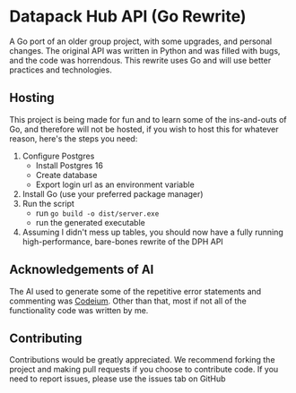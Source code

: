 # Datapack Hub API (Go Rewrite)

A Go port of an older group project, with some upgrades, and personal changes. The original API was written in Python and was filled with bugs, and the code was horrendous. This rewrite uses Go and will use better practices and technologies.

## Hosting

This project is being made for fun and to learn some of the ins-and-outs of Go, and therefore will not be hosted, if you wish to host this for whatever reason, here's the steps you need:

1. Configure Postgres
    - Install Postgres 16
    - Create database
    - Export login url as an environment variable
2. Install Go (use your preferred package manager)
3. Run the script
    - run `go build -o dist/server.exe`
    - run the generated executable
4. Assuming I didn't mess up tables, you should now have a fully running high-performance, bare-bones rewrite of the DPH API

## Acknowledgements of AI

The AI used to generate some of the repetitive error statements and commenting was [Codeium](https://codeium.com/). Other than that, most if not all of the functionality code was written by me.

## Contributing

Contributions would be greatly appreciated. We recommend forking the project and making pull requests if you choose to contribute code. If you need to report issues, please use the issues tab on GitHub
